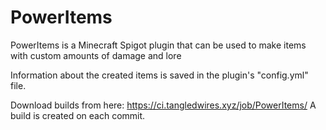 # PowerItems

PowerItems is a Minecraft Spigot plugin that can be used to make items with custom amounts of damage and lore

Information about the created items is saved in the plugin's "config.yml" file.

Download builds from here: https://ci.tangledwires.xyz/job/PowerItems/
A build is created on each commit.
